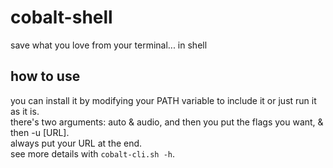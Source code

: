 # cobalt-shell
save what you love from your terminal... in shell
## how to use
you can install it by modifying your PATH variable to include it or just run it as it is.    
there's two arguments: auto & audio, and then you put the flags you want, & then -u [URL].    
always put your URL at the end.    
see more details with `cobalt-cli.sh -h`.
